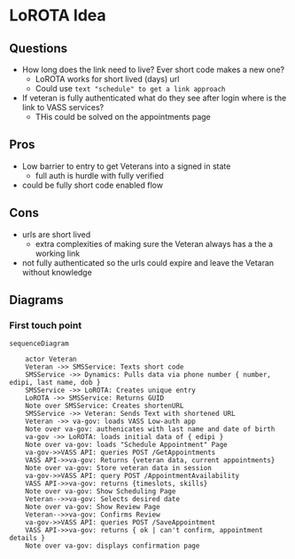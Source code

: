 # LoROTA Idea

## Questions

- How long does the link need to live? Ever short code makes a new one?
  - LoROTA works for short lived (days) url
  - Could use `text "schedule" to get a link approach`
- If veteran is fully authenticated what do they see after login where is the link to VASS services?
  - THis could be solved on the appointments page

## Pros

- Low barrier to entry to get Veterans into a signed in state
  - full auth is hurdle with fully verified
- could be fully short code enabled flow

## Cons

- urls are short lived
  - extra complexities of making sure the Veteran always has a the a working link
- not fully authenticated so the urls could expire and leave the Vetaran without knowledge

## Diagrams

### First touch point

``` mermaid
sequenceDiagram

    actor Veteran
    Veteran ->> SMSService: Texts short code    
    SMSService ->> Dynamics: Pulls data via phone number { number, edipi, last name, dob }
    SMSService ->> LoROTA: Creates unique entry
    LoROTA ->> SMSService: Returns GUID
    Note over SMSService: Creates shortenURL
    SMSService ->> Veteran: Sends Text with shortened URL
    Veteran ->> va-gov: loads VASS Low-auth app
    Note over va-gov: authenicates with last name and date of birth
    va-gov ->> LoROTA: loads initial data of { edipi } 
    Note over va-gov: loads "Schedule Appointment" Page
    va-gov->>VASS API: queries POST /GetAppointments
    VASS API->>va-gov: Returns {veteran data, current appointments}
    Note over va-gov: Store veteran data in session
    va-gov->>VASS API: query POST /AppointmentAvailability
    VASS API->>va-gov: returns {timeslots, skills}
    Note over va-gov: Show Scheduling Page
    Veteran-->>va-gov: Selects desired date
    Note over va-gov: Show Review Page
    Veteran-->>va-gov: Confirms Review
    va-gov->>VASS API: queries POST /SaveAppointment
    VASS API->>va-gov: returns { ok | can't confirm, appointment details }
    Note over va-gov: displays confirmation page

```
